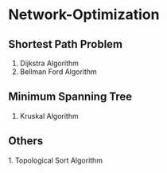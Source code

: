 # Network-Optimization

<h2> Shortest Path Problem </h2>

1. Dijkstra Algorithm
2. Bellman Ford Algorithm


<h2> Minimum Spanning Tree</h2>

1. Kruskal Algorithm


<h2> Others </h2>
1. Topological Sort Algorithm
